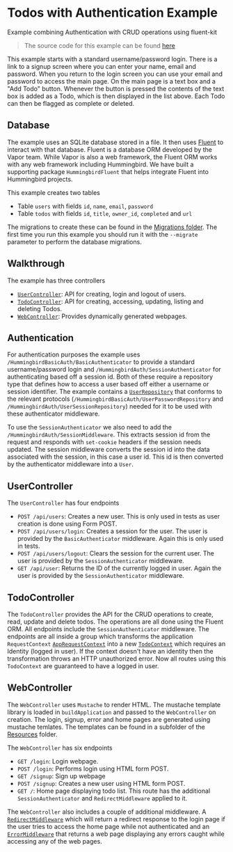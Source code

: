 # Todos with Authentication Example

Example combining Authentication with CRUD operations using fluent-kit

> The source code for this example can be found [here](https://github.com/hummingbird-project/hummingbird-examples/tree/main/todos-auth-fluent)

This example starts with a standard username/password login. There is a link to a signup screen where you can enter your name, email and password. When you return to the login screen you can use your email and password to access the main page. On the main page is a text box and a "Add Todo" button. Whenever the button is pressed the contents of the text box is added as a Todo, which is then displayed in the list above. Each Todo can then be flagged as complete or deleted.

## Database

The example uses an SQLite database stored in a file. It then uses [Fluent](https://github.com/Vapor/fluent-kit) to interact with that database. Fluent is a database ORM developed by the Vapor team. While Vapor is also a web framework, the Fluent ORM works with any web framework including Hummingbird. We have built a supporting package ``HummingbirdFluent`` that helps integrate Fluent into Hummingbird projects.

This example creates two tables
- Table `users` with fields `id`, `name`, `email`, `password`
- Table `todos` with fields `id`, `title`, `owner_id`, `completed` and `url`

The migrations to create these can be found in the [Migrations folder](https://github.com/hummingbird-project/hummingbird-examples/tree/main/todos-auth-fluent/Sources/App/Migrations). The first time you run this example you should run it with the `--migrate` parameter to perform the database migrations.

## Walkthrough

The example has three controllers
- [`UserController`](https://github.com/hummingbird-project/hummingbird-examples/tree/main/todos-auth-fluent/Sources/App/Controllers/UserController.swift): API for creating, login and logout of users.
- [`TodoController`](https://github.com/hummingbird-project/hummingbird-examples/tree/main/todos-auth-fluent/Sources/App/Controllers/TodoController.swift): API for creating, accessing, updating, listing and deleting Todos.
- [`WebController`](https://github.com/hummingbird-project/hummingbird-examples/tree/main/todos-auth-fluent/Sources/App/Controllers/WebController.swift): Provides dynamically generated webpages.

## Authentication

For authentication purposes the example uses ``/HummingbirdBasicAuth/BasicAuthenticator`` to provide a standard username/password login and ``/HummingbirdAuth/SessionAuthenticator`` for authenticating based off a session id. Both of these require a repository type that defines how to access a user based off either a username or session identifier. The example contains a [`UserRepository`](https://github.com/hummingbird-project/hummingbird-examples/tree/main/todos-auth-fluent/Sources/App/Repositories/UserRepository.swift) that conforms to the relevant protocols (``/HummingbirdBasicAuth/UserPasswordRepository`` and ``/HummingbirdAuth/UserSessionRepository``) needed for it to be used with these authenticator middleware.

To use the `SessionAuthenticator` we also need to add the ``/HummingbirdAuth/SessionMiddleware``. This extracts session id from the request and responds with `set-cookie` headers if the session needs updated. The session middleware converts the session id into the data associated with the session, in this case a user id. This id is then converted by the authenticator middleware into a `User`.

## UserController

The `UserController` has four endpoints
- `POST /api/users`: Creates a new user. This is only used in tests as user creation is done using Form POST.
- `POST /api/users/login`: Creates a session for the user. The user is provided by the `BasicAuthenticator` middleware. Again this is only used in tests.
- `POST /api/users/logout`: Clears the session for the current user. The user is provided by the `SessionAuthenticator` middleware.
- `GET /api/user`: Returns the ID of the currently logged in user. Again the user is provided by the `SessionAuthenticator` middleware.

## TodoController

The `TodoController` provides the API for the CRUD operations to create, read, update and delete todos. The operations are all done using the Fluent ORM. All endpoints include the `SessionAuthenticator` middleware. The endpoints are all inside a group which transforms the application `RequestContext` [`AppRequestContext`](https://github.com/hummingbird-project/hummingbird-examples/blob/main/todos-auth-fluent/Sources/App/RequestContext.swift) into a new [`TodoContext`](https://github.com/hummingbird-project/hummingbird-examples/blob/4db5c2d840eb93aba19737e9e080f6f293683423/todos-auth-fluent/Sources/App/Controllers/TodoController.swift#L25) which requires an Identity (logged in user). If the context doesn't have an identity then the transformation throws an HTTP unauthorized error. Now all routes using this `TodoContext` are guaranteed to have a logged in user.

## WebController

The `WebController` uses ``Mustache`` to render HTML. The mustache template library is loaded in `buildApplication` and passed to the `WebController` on creation. The login, signup, error and home pages are generated using mustache temlates. The templates can be found in a subfolder of the [Resources](https://github.com/hummingbird-project/hummingbird-examples/tree/main/todos-auth-fluent/Sources/App/Resources/templates) folder.

The `WebController` has six endpoints
- `GET /login`: Login webpage.
- `POST /login`: Performs login using HTML form POST.
- `GET /signup`: Sign up webpage
- `POST /signup`: Creates a new user using HTML form POST.
- `GET /`: Home page displaying todo list. This route has the additional `SessionAuthenticator` and `RedirectMiddleware` applied to it.

The `WebController` also includes a couple of additional middleware. A [`RedirectMiddleware`](https://github.com/hummingbird-project/hummingbird-examples/blob/4db5c2d840eb93aba19737e9e080f6f293683423/todos-auth-fluent/Sources/App/Controllers/WebController.swift#L22) which will return a redirect response to the login page if the user tries to access the home page while not authenticated and an [`ErrorMiddleware`](https://github.com/hummingbird-project/hummingbird-examples/blob/main/todos-auth-fluent/Sources/App/Middleware/ErrorPageMiddleware.swift) that returns a web page displaying any errors caught while accessing any of the web pages.

